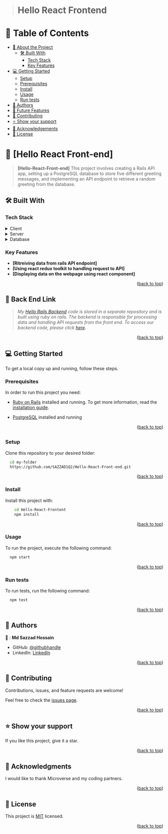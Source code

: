 > # Hello React Frontend

<a name="readme-top"></a>

<!-- TABLE OF CONTENTS -->

# 📗 Table of Contents

- [📖 About the Project](#about-project)
  - [🛠 Built With](#built-with)
    - [Tech Stack](#tech-stack)
    - [Key Features](#key-features)
- [💻 Getting Started](#getting-started)
  - [Setup](#setup)
  - [Prerequisites](#prerequisites)
  - [Install](#install)
  - [Usage](#usage)
  - [Run tests](#run-tests)
- [👥 Authors](#authors)
- [🔭 Future Features](#future-features)
- [🤝 Contributing](#contributing)
- [⭐️ Show your support](#support)
- [🙏 Acknowledgements](#acknowledgements)
- [📝 License](#license)

<!-- PROJECT DESCRIPTION -->

# 📖 [Hello React Front-end] <a name="about-project"></a>

> **[Hello-React-Front-end]** This project involves creating a Rails API app, setting up a PostgreSQL database to store five different greeting messages, and implementing an API endpoint to retrieve a random greeting from the database.
## 🛠 Built With <a name="built-with"></a>

### Tech Stack <a name="tech-stack"></a>

<details>
  <summary>Client</summary>
  <ul>
    <li><a href="https://www.w3schools.com/html/default.asp">HTML</a></li>
    <li><a href="https://www.w3schools.com/css/default.asp">CSS</a></li>
    <li><a href="https://getbootstrap.com/">Bootstrap</a></li>
    <li><a href="https://react.dev/learn">React</a></li>
  </ul>
</details>

<details>
  <summary>Server</summary>
  <ul>
    <li><a href="https://www.ruby-lang.org/en/">Ruby</a></li>
    <li><a href="https://guides.rubyonrails.org/">Ruby on Rails</a></li>
  </ul>
</details>

<details>
<summary>Database</summary>
  <ul>
    <li><a href="https://www.postgresql.org/">PostgreSQL</a></li>
  </ul>
</details>

<!-- Features -->

### Key Features <a name="key-features"></a>

- **[Ritreiving data from rails API endpoint]**
- **[Using react redux toolkit to handling request to API]**
- **[Displaying data on the webpage using react component]**

<p align="right">(<a href="#readme-top">back to top</a>)</p>

## 🔗 Back End Link <a name="documentation"></a>
  > _My [Hello Rails Backend](https://github.com/kessie2862/Hello-Rails-Backend) code is stored in a separate repository and is built using ruby on rails. The backend is responsible for processing data and handling API requests from the front end. To access our backend code, please click [here](https://github.com/SAZZAD1Q2/Hello-Rails-Back-end)._

 
<p align="right">(<a href="#readme-top">back to top</a>)</p>

<!-- GETTING STARTED -->

## 💻 Getting Started <a name="getting-started"></a>

To get a local copy up and running, follow these steps.

### Prerequisites

In order to run this project you need:
- [Ruby on Rails](https://rubyonrails.org/) installed and running. To get more information, read the [installation guide](https://guides.rubyonrails.org/).

- [PostgreSQL](https://www.postgresql.org/) installed and running

<p align="right">(<a href="#readme-top">back to top</a>)</p>

##

### Setup

Clone this repository to your desired folder:

```sh
  cd my-folder
  https://github.com/SAZZAD1Q2/Hello-React-Front-end.git
```
<p align="right">(<a href="#readme-top">back to top</a>)</p>

### Install

Install this project with:

```sh
    cd Hello-React-Frontent
    npm install
```
<p align="right">(<a href="#readme-top">back to top</a>)</p>

### Usage

To run the project, execute the following command:

```sh
  npm start
```
<p align="right">(<a href="#readme-top">back to top</a>)</p>

### Run tests

To run tests, run the following command:

```sh
  npm test
```
<p align="right">(<a href="#readme-top">back to top</a>)</p>

<!-- AUTHORS -->

## 👥 Authors <a name="authors"></a>

👤 : **Md Sazzad Hossain**

- GitHub: [@githubhandle](https://github.com/SAZZAD1Q2/Hello-React-Front-end.git)
- LinkedIn: [LinkedIn](https://www.linkedin.com/in/sazzad3y/)

<p align="right">(<a href="#readme-top">back to top</a>)</p>

<!-- CONTRIBUTING -->

## 🤝 Contributing <a name="contributing"></a>

  Contributions, issues, and feature requests are welcome!

  Feel free to check the [issues page](https://github.com/SAZZAD1Q2/Hello-React-Front-end/issues).

<p align="right">(<a href="#readme-top">back to top</a>)</p>

<!-- SUPPORT -->

## ⭐️ Show your support <a name="support"></a>

  If you like this project, give it a star.

<p align="right">(<a href="#readme-top">back to top</a>)</p>

<!-- ACKNOWLEDGEMENTS -->

## 🙏 Acknowledgments <a name="acknowledgements"></a>

  I would like to thank Microverse and my coding partners.

<p align="right">(<a href="#readme-top">back to top</a>)</p>


## 📝 License <a name="license"></a>

This project is [MIT](https://github.com/SAZZAD1Q2/Hello-React-Front-end/blob/frontend/LICENSE) licensed.

<p align="right">(<a href="#readme-top">back to top</a>)</p>
